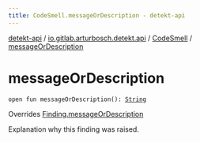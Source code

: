 ```yaml
---
title: CodeSmell.messageOrDescription - detekt-api
---
```


[detekt-api](../../index.html) / [io.gitlab.arturbosch.detekt.api](../index.html) / [CodeSmell](index.html) / [messageOrDescription](./message-or-description.html)

# messageOrDescription

`open fun messageOrDescription(): `[`String`](https://kotlinlang.org/api/latest/jvm/stdlib/kotlin/-string/index.html)

Overrides [Finding.messageOrDescription](../-finding/message-or-description.html)

Explanation why this finding was raised.

